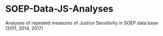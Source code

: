 # SOEP-Data-JS-Analyses
Analyses of repeated measures of Justice Sensitivity in SOEP data base (2011, 2014, 2017)
